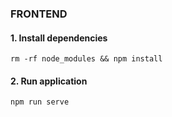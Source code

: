 ### FRONTEND

#### 1. Install dependencies
```
rm -rf node_modules && npm install
```

#### 2. Run application
```
npm run serve
```